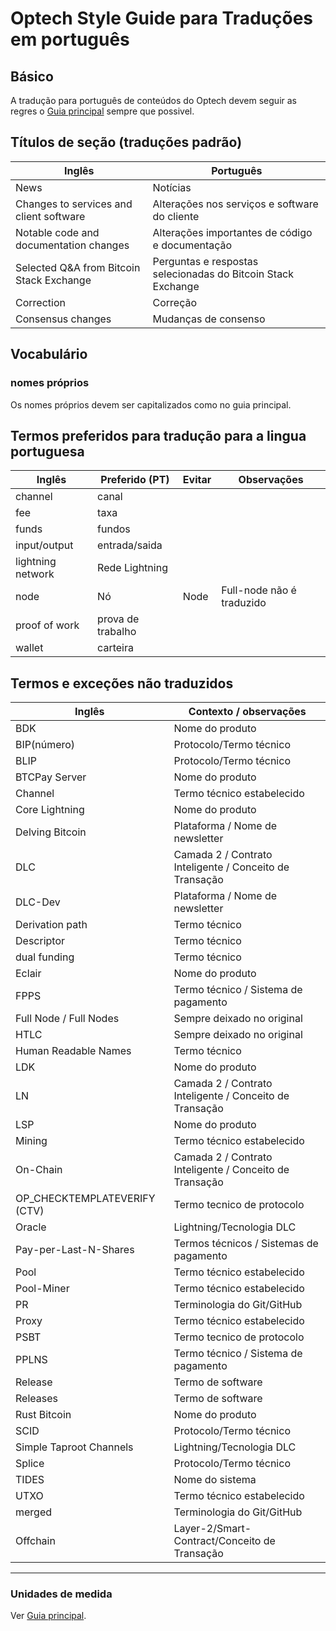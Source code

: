 # Optech Style Guide para Traduções em português

## Básico

A tradução para português de conteúdos do Optech devem seguir as regres o [Guia principal](STYLE.md) sempre que possivel.

## Títulos de seção (traduções padrão)

| Inglês                                   | Português                                                    |
|------------------------------------------|--------------------------------------------------------------|
| News                                     | Notícias                                                     |
| Changes to services and client software  | Alterações nos serviços e software do cliente                |
| Notable code and documentation changes   | Alterações importantes de código e documentação              |
| Selected Q&A from Bitcoin Stack Exchange | Perguntas e respostas selecionadas do Bitcoin Stack Exchange |
| Correction                               | Correção                                                     |
| Consensus changes                        | Mudanças de consenso                                         |

## Vocabulário

### nomes próprios

Os nomes próprios devem ser capitalizados como no guia principal.

## Termos preferidos para tradução para a lingua portuguesa

| Inglês                  | Preferido (PT)           | Evitar               | Observações                              |
|-------------------------|--------------------------|----------------------|------------------------------------------|
| channel                 | canal                    |                      |                                          |
| fee                     | taxa                     |                      |                                          |
| funds                   | fundos                   |                      |                                          |
| input/output            | entrada/saida            |                      |                                          |
| lightning network       | Rede Lightning           |                      |                                          |
| node                    | Nó                       | Node                 | Full-node não é traduzido                |
| proof of work           | prova de trabalho	     |                      |                                          |
| wallet                  | carteira                 |                      |                                          |

## Termos e exceções não traduzidos

| Inglês                         | Contexto / observações                                    |
|------------------------------- |-----------------------------------------------------------|
| BDK                            | Nome do produto                                           |
| BIP(número)                    | Protocolo/Termo técnico                                   | 
| BLIP                           | Protocolo/Termo técnico                                   |
| BTCPay Server                  | Nome do produto                                           |
| Channel                        | Termo técnico estabelecido                                |
| Core Lightning                 | Nome do produto                                           |
| Delving Bitcoin                | Plataforma / Nome de newsletter                           |
| DLC                            | Camada 2 / Contrato Inteligente / Conceito de Transação   |
| DLC-Dev                        | Plataforma / Nome de newsletter                           |
| Derivation path                | Termo técnico                                             |
| Descriptor                     | Termo técnico                                             |
| dual funding                   | Termo técnico                                             |
| Eclair                         | Nome do produto                                           |
| FPPS                           | Termo técnico / Sistema de pagamento                      |
| Full Node / Full Nodes         | Sempre deixado no original                                |
| HTLC                           | Sempre deixado no original                                |
| Human Readable Names           | Termo técnico                                             |
| LDK                            | Nome do produto                                           |
| LN                             | Camada 2 / Contrato Inteligente / Conceito de Transação   |
| LSP                            | Nome do produto                                           |
| Mining                         | Termo técnico estabelecido                                |
| On-Chain                       | Camada 2 / Contrato Inteligente / Conceito de Transação   |
| OP_CHECKTEMPLATEVERIFY (CTV)   | Termo tecnico de protocolo                                |
| Oracle                         | Lightning/Tecnologia DLC                                  |
| Pay-per-Last-N-Shares          | Termos técnicos / Sistemas de pagamento                   |
| Pool                           | Termo técnico estabelecido                                |
| Pool-Miner                     | Termo técnico estabelecido                                |
| PR                             | Terminologia do Git/GitHub                                |
| Proxy                          | Termo técnico estabelecido                                |
| PSBT                           | Termo tecnico de protocolo                                |
| PPLNS                          | Termo técnico / Sistema de pagamento                      |
| Release                        | Termo de software                                         |
| Releases                       | Termo de software                                         |
| Rust Bitcoin                   | Nome do produto                                           |
| SCID                           | Protocolo/Termo técnico                                   |
| Simple Taproot Channels        | Lightning/Tecnologia DLC                                  |
| Splice                         | Protocolo/Termo técnico                                   |
| TIDES                          | Nome do sistema                                           |
| UTXO                           | Termo técnico estabelecido                                |
| merged                         | Terminologia do Git/GitHub                                |
| Offchain                       | Layer-2/Smart-Contract/Conceito de Transação              |

---

### Unidades de medida

Ver [Guia principal](STYLE.md).
